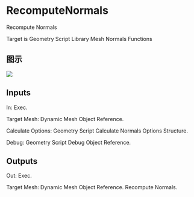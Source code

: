 # RecomputeNormals

Recompute Normals

Target is Geometry Script Library Mesh Normals Functions

## 图示

![]($-20221218-19122555.png)

## Inputs

In: Exec.

Target Mesh: Dynamic Mesh Object Reference.

Calculate Options: Geometry Script Calculate Normals Options Structure.

Debug: Geometry Script Debug Object Reference.  

## Outputs

Out: Exec.

Target Mesh: Dynamic Mesh Object Reference. Recompute Normals.


